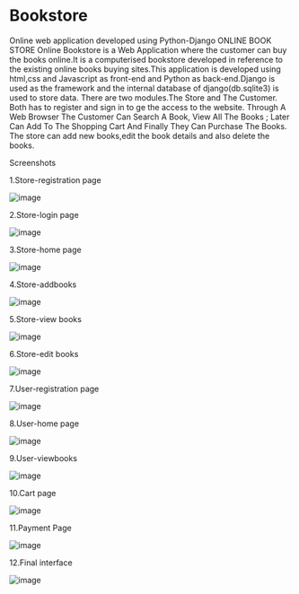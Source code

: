 # Bookstore
Online web application developed using Python-Django
ONLINE BOOK STORE Online Bookstore is a Web Application where the customer can buy the books online.It is a computerised bookstore developed in reference to the existing online books buying sites.This application is developed using html,css and Javascript as front-end and Python as back-end.Django is used as the framework and the internal database of django(db.sqlite3) is used to store data. There are two modules.The Store and The Customer. Both has to register and sign in to ge the access to the website. Through A Web Browser The Customer Can Search A Book, View All The Books ; Later Can Add To The Shopping Cart And Finally They Can Purchase The Books. The store can add new books,edit the book details and also delete the books.

Screenshots

1.Store-registration page

![image](https://user-images.githubusercontent.com/122635809/214795241-6524ae47-1fac-49d2-b318-6f28c399ed00.png)

2.Store-login page

![image](https://user-images.githubusercontent.com/122635809/214795167-4471b1ef-18e6-4b77-91a9-c15f5c53c7ad.png)


3.Store-home page

![image](https://user-images.githubusercontent.com/122635809/214794963-0bebcda7-c48e-450f-8c22-ca56f4becb8c.png)

4.Store-addbooks

![image](https://user-images.githubusercontent.com/122635809/214795446-a818364e-53fb-421d-bc78-5a9a528c5246.png)

5.Store-view books

![image](https://user-images.githubusercontent.com/122635809/214795544-f88a8c69-a4ee-4ece-913a-ed25bfa67ed1.png)

6.Store-edit books

![image](https://user-images.githubusercontent.com/122635809/214795659-6f9457dc-18c8-4043-9809-2b7f93c5f875.png)

7.User-registration page

![image](https://user-images.githubusercontent.com/122635809/214796007-e7bae950-c277-40e8-b3ad-d8394acf8950.png)

8.User-home page

![image](https://user-images.githubusercontent.com/122635809/214795845-0b2ce234-f628-4d4c-8ecb-5cd312ec86a8.png)

9.User-viewbooks

![image](https://user-images.githubusercontent.com/122635809/214795946-613596b3-c974-4112-9620-2d24fc9bfd88.png)

10.Cart page

![image](https://user-images.githubusercontent.com/122635809/214796207-4dd1942d-ae86-4fb1-985d-360728c9a35f.png)

11.Payment Page

![image](https://user-images.githubusercontent.com/122635809/214796356-238ea5c0-df2c-4b74-9230-2203d446df02.png)

12.Final interface

![image](https://user-images.githubusercontent.com/122635809/214796441-e347c3df-1afe-496d-96fd-c86e41a812bc.png)
